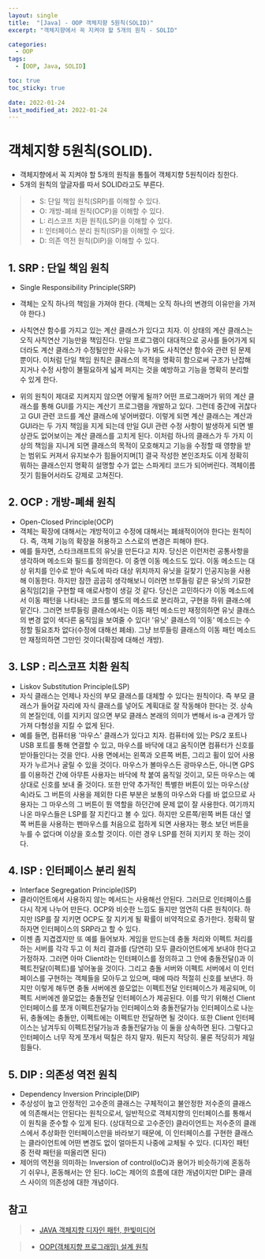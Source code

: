 ```yaml
---
layout: single
title:  "[Java] - OOP 객체지향 5원칙(SOLID)"
excerpt: "객체지향에서 꼭 지켜야 할 5개의 원칙 - SOLID"

categories:
  - OOP
tags:
  - [OOP, Java, SOLID]

toc: true
toc_sticky: true
 
date: 2022-01-24
last_modified_at: 2022-01-24
---
```


# 객체지향 5원칙(SOLID).

 * 객체지향에서 꼭 지켜야 할 5개의 원칙을 통틀어 객체지향 5원칙이라 칭한다. 
 * 5개의 원칙의 앞글자를 따서 SOLID라고도 부른다.
> - S: 단일 책임 원칙(SRP)를 이해할 수 있다.
> - O: 개방-폐쇄 원칙(OCP)을 이해할 수 있다.
> - L: 리스코프 치환 원칙(LSP)을 이해할 수 있다.
> - I: 인터페이스 분리 원칙(ISP)을 이해할 수 있다.
> - D: 의존 역전 원칙(DIP)을 이해할 수 있다. 

## 1. SRP : 단일 책임 원칙
 * Single Responsibility Principle(SRP)
 * 객체는 오직 하나의 책임을 가져야 한다. (객체는 오직 하나의 변경의 이유만을 가져야 한다.)
 * 사칙연산 함수를 가지고 있는 계산 클래스가 있다고 치자. 이 상태의 계산 클래스는 오직 사칙연산 기능만을 책임진다. 만일 프로그램이 대대적으로 공사를 들어가게 되더라도 계산 클래스가 수정될만한 사유는 누가 봐도 사칙연산 함수와 관련 된 문제 뿐이다. 이처럼 단일 책임 원칙은 클래스의 목적을 명확히 함으로써 구조가 난잡해지거나 수정 사항이 불필요하게 넓게 퍼지는 것을 예방하고 기능을 명확히 분리할 수 있게 한다.

 * 위의 원칙이 제대로 지켜지지 않으면 어떻게 될까? 어떤 프로그래머가 위의 계산 클래스를 통해 GUI를 가지는 계산기 프로그램을 개발하고 있다. 그런데 중간에 귀찮다고 GUI 관련 코드를 계산 클래스에 넣어버렸다. 이렇게 되면 계산 클래스는 계산과 GUI라는 두 가지 책임을 지게 되는데 만일 GUI 관련 수정 사항이 발생하게 되면 별 상관도 없어보이는 계산 클래스를 고치게 된다. 이처럼 하나의 클래스가 두 가지 이상의 책임을 지니게 되면 클래스의 목적이 모호해지고 기능을 수정할 때 영향을 받는 범위도 커져서 유지보수가 힘들어지며[1] 결국 작성한 본인조차도 이게 정확히 뭐하는 클래스인지 명확히 설명할 수가 없는 스파게티 코드가 되어버린다. 객체이름 짓기 힘들어서라도 강제로 고쳐진다.

## 2. OCP : 개방-폐쇄 원칙
 * Open-Closed Principle(OCP)
 * 객체는 확장에 대해서는 개방적이고 수정에 대해서는 폐쇄적이어야 한다는 원칙이다. 즉, 객체 기능의 확장을 허용하고 스스로의 변경은 피해야 한다.
 * 예를 들자면, 스타크래프트의 유닛을 만든다고 치자. 당신은 이런저런 공통사항을 생각하며 메소드와 필드를 정의한다. 이 중엔 이동 메소드도 있다. 이동 메소드는 대상 위치를 인수로 받아 속도에 따라 대상 위치까지 유닛을 길찾기 인공지능을 사용해 이동한다. 하지만 잠깐 곰곰히 생각해보니 이러면 브루들링 같은 유닛의 기묘한 움직임[2]을 구현할 때 애로사항이 생길 것 같다. 당신은 고민하다가 이동 메소드에서 이동 패턴을 나타내는 코드를 별도의 메소드로 분리하고, 구현을 하위 클래스에 맡긴다. 그러면 브루들링 클래스에서는 이동 패턴 메소드만 재정의하면 유닛 클래스의 변경 없이 색다른 움직임을 보여줄 수 있다! '유닛' 클래스의 '이동' 메소드는 수정할 필요조차 없다(수정에 대해선 폐쇄). 그냥 브루들링 클래스의 이동 패턴 메소드만 재정의하면 그만인 것이다(확장에 대해선 개방).

## 3. LSP : 리스코프 치환 원칙
 * Liskov Substitution Principle(LSP)
 * 자식 클래스는 언제나 자신의 부모 클래스를 대체할 수 있다는 원칙이다. 즉 부모 클래스가 들어갈 자리에 자식 클래스를 넣어도 계획대로 잘 작동해야 한다는 것. 상속의 본질인데, 이를 지키지 않으면 부모 클래스 본래의 의미가 변해서 is-a 관계가 망가져 다형성을 지킬 수 없게 된다.
 * 예를 들면, 컴퓨터용 '마우스' 클래스가 있다고 치자. 컴퓨터에 있는 PS/2 포트나 USB 포트를 통해 연결할 수 있고, 마우스를 바닥에 대고 움직이면 컴퓨터가 신호를 받아들인다는 것을 안다. 사용 면에서는 왼쪽과 오른쪽 버튼, 그리고 휠이 있어 사용자가 누르거나 굴릴 수 있을 것이다. 마우스가 볼마우스든 광마우스든, 아니면 GPS를 이용하건 간에 아무튼 사용자는 바닥에 착 붙여 움직일 것이고, 모든 마우스는 예상대로 신호를 보내 줄 것이다. 또한 만약 추가적인 특별한 버튼이 있는 마우스(상속)라도 그 버튼의 사용을 제외한 다른 부분은 보통의 마우스와 다를 바 없으므로 사용자는 그 마우스의 그 버튼이 뭔 역할을 하던간에 문제 없이 잘 사용한다. 여기까지 나온 마우스들은 LSP를 잘 지킨다고 볼 수 있다. 하지만 오른쪽/왼쪽 버튼 대신 옆쪽 버튼을 사용하는 펜마우스를 처음으로 접하게 되면 사용자는 평소 보던 버튼을 누를 수 없다며 이상을 호소할 것이다. 이런 경우 LSP를 전혀 지키지 못 하는 것이다.

## 4. ISP : 인터페이스 분리 원칙
 * Interface Segregation Principle(ISP)
 * 클라이언트에서 사용하지 않는 메서드는 사용해선 안된다. 그러므로 인터페이스를 다시 작게 나누어 만든다. OCP와 비슷한 느낌도 들지만 엄연히 다른 원칙이다. 하지만 ISP를 잘 지키면 OCP도 잘 지키게 될 확률이 비약적으로 증가한다. 정확히 말하자면 인터페이스의 SRP라고 할 수 있다.
 * 이젠 좀 지겹겠지만 또 예를 들어보자. 게임을 만드는데 충돌 처리와 이펙트 처리를 하는 서버를 각각 두고 이 처리 결과를 (당연히) 모두 클라이언트에게 보내야 한다고 가정하자. 그러면 아마 Client라는 인터페이스를 정의하고 그 안에 충돌전달()과 이펙트전달(이펙트)를 넣어놓을 것이다. 그리고 충돌 서버와 이펙트 서버에서 이 인터페이스를 구현하는 객체들을 모아두고 있으며, 때에 따라 적절히 신호를 보낸다. 하지만 이렇게 해두면 충돌 서버에겐 쓸모없는 이펙트전달 인터페이스가 제공되며, 이펙트 서버에겐 쓸모없는 충돌전달 인터페이스가 제공된다. 이를 막기 위해선 Client 인터페이스를 쪼개 이펙트전달가능 인터페이스와 충돌전달가능 인터페이스로 나눈 뒤, 충돌에는 충돌만, 이펙트에는 이펙트만 전달하면 될 것이다. 또한 Client 인터페이스는 남겨두되 이펙트전달가능과 충돌전달가능 이 둘을 상속하면 된다. 그렇다고 인터페이스 너무 작게 쪼개서 떡칠은 하지 말자. 뭐든지 적당히. 물론 적당히가 제일 힘들다.

## 5. DIP : 의존성 역전 원칙
 * Dependency Inversion Principle(DIP)
 * 추상성이 높고 안정적인 고수준의 클래스는 구체적이고 불안정한 저수준의 클래스에 의존해서는 안된다는 원칙으로서, 일반적으로 객체지향의 인터페이스를 통해서 이 원칙을 준수할 수 있게 된다. (상대적으로 고수준인) 클라이언트는 저수준의 클래스에서 추상화한 인터페이스만을 바라보기 때문에, 이 인터페이스를 구현한 클래스는 클라이언트에 어떤 변경도 없이 얼마든지 나중에 교체될 수 있다. (디자인 패턴 중 전략 패턴을 떠올리면 된다)
 * 제어의 역전을 의미하는 Inversion of control(IoC)과 용어가 비슷하기에 혼동하기 쉬우나, 혼동해서는 안 된다. IoC는 제어의 흐름에 대한 개념이지만 DIP는 클래스 사이의 의존성에 대한 개념이다.


## 참고
> - [JAVA 객체지향 디자인 패턴, 한빛미디어](http://www.kyobobook.co.kr/product/detailViewKor.laf?mallGb=KOR&ejkGb=KOR&barcode=9788968480911&orderClick=JAj)

> - [OOP(객체지향 프로그래밍) 설계 원칙](https://gmlwjd9405.github.io/2018/07/05/oop-solid.html)

